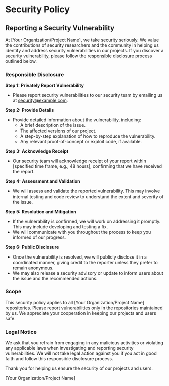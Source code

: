 # Security Policy

## Reporting a Security Vulnerability

At [Your Organization/Project Name], we take security seriously. We value the contributions of security researchers and the community in helping us identify and address security vulnerabilities in our projects. If you discover a security vulnerability, please follow the responsible disclosure process outlined below.

### Responsible Disclosure

**Step 1:** **Privately Report Vulnerability**

- Please report security vulnerabilities to our security team by emailing us at [security@example.com](mailto:security@example.com).

**Step 2:** **Provide Details**

- Provide detailed information about the vulnerability, including:
  - A brief description of the issue.
  - The affected versions of our project.
  - A step-by-step explanation of how to reproduce the vulnerability.
  - Any relevant proof-of-concept or exploit code, if available.

**Step 3:** **Acknowledge Receipt**

- Our security team will acknowledge receipt of your report within [specified time frame, e.g., 48 hours], confirming that we have received the report.

**Step 4:** **Assessment and Validation**

- We will assess and validate the reported vulnerability. This may involve internal testing and code review to understand the extent and severity of the issue.

**Step 5:** **Resolution and Mitigation**

- If the vulnerability is confirmed, we will work on addressing it promptly. This may include developing and testing a fix.
- We will communicate with you throughout the process to keep you informed of our progress.

**Step 6:** **Public Disclosure**

- Once the vulnerability is resolved, we will publicly disclose it in a coordinated manner, giving credit to the reporter unless they prefer to remain anonymous.
- We may also release a security advisory or update to inform users about the issue and the recommended actions.

### Scope

This security policy applies to all [Your Organization/Project Name] repositories. Please report vulnerabilities only in the repositories maintained by us. We appreciate your cooperation in keeping our projects and users safe.

### Legal Notice

We ask that you refrain from engaging in any malicious activities or violating any applicable laws when investigating and reporting security vulnerabilities. We will not take legal action against you if you act in good faith and follow this responsible disclosure process.

Thank you for helping us ensure the security of our projects and users.

[Your Organization/Project Name]
